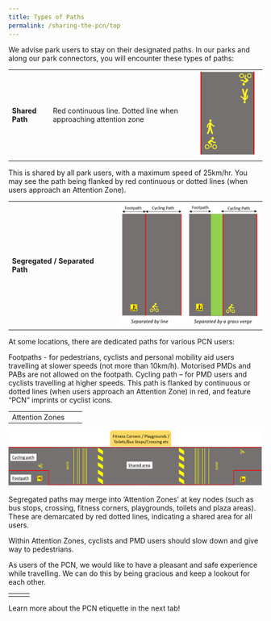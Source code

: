 ```yaml
---
title: Types of Paths
permalink: /sharing-the-pcn/top
---
```

We advise park users to stay on their designated paths. In our parks and along our park connectors, you will encounter these types of paths:



|  | | |
| -------- | -------- | -------- |
| **Shared Path**    | Red continuous line. Dotted line when approaching attention zone   | ![Alt text for image on Isomer site](/images/Shared%20Path.png)   |


This is shared by all park users, with a maximum speed of 25km/hr. You may see the path being flanked by red continuous or dotted lines (when users approach an Attention Zone).



|  | |  |
| -------- | -------- | -------- |
| **Segregated / Separated Path**     |      |  ![Alt text for image on Isomer site](/images/Segregated%20%20Separated%20Path.png)   |


At some locations, there are dedicated paths for various PCN users:

Footpaths - for pedestrians, cyclists and personal mobility aid users travelling at slower speeds (not more than 10km/h). Motorised PMDs and PABs are not allowed on the footpath.
Cycling path – for PMD users and cyclists travelling at higher speeds. This path is flanked by continuous or dotted lines (when users approach an Attention Zone) in red, and feature “PCN” imprints or cyclist icons.





|  |  |  |
| -------- | -------- | -------- |
| Attention Zones     |    |     |

![Alt text for image on Isomer site](/images/Attention%20Zones.png)

Segregated paths may merge into ‘Attention Zones’ at key nodes (such as bus stops, crossing, fitness corners, playgrounds, toilets and plaza areas). These are demarcated by red dotted lines, indicating a shared area for all users.

Within Attention Zones, cyclists and PMD users should slow down and give way to pedestrians.

 As users of the PCN, we would like to have a pleasant and safe experience while travelling. We can do this by being gracious and keep a lookout for each other. 
 


| | |  |
| -------- | -------- | -------- |
|  |  | |


 
Learn more about the PCN etiquette in the next tab!
